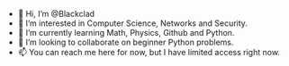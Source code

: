 - 👋 Hi, I’m @Blackclad
- 👀 I’m interested in Computer Science, Networks and Security.
- 🌱 I’m currently learning Math, Physics, Github and Python.
- 💞️ I’m looking to collaborate on beginner Python problems.
- 📫 You can reach me here for now, but I have limited access right now.

<!---
Blackclad/Blackclad is a ✨ special ✨ repository because its `README.md` (this file) appears on your GitHub profile.
You can click the Preview link to take a look at your changes.
--->
